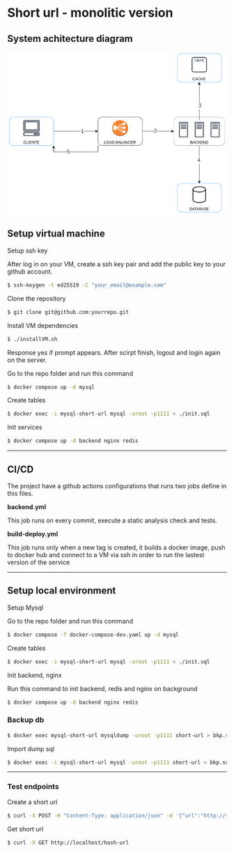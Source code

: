 # Short url - monolitic version


## System achitecture diagram
![Diagram](./system_architecture.png)


## Setup virtual machine

Setup ssh key

After log in on your VM, create a ssh key pair and add the public key to your github account.

```bash
$ ssh-keygen -t ed25519 -C "your_email@example.com" 
```

Clone the repository 

```bash
$ git clone git@github.com:yourrepo.git
```

Install VM dependencies

```bash
$ ./installVM.sh
```
Response yes if prompt appears.
After scirpt finish, logout and login again on the server.

Go to the repo folder and run this command 
```bash
$ docker compose up -d mysql 
```

Create tables 
```bash
$ docker exec -i mysql-short-url mysql -uroot -p1111 < ./init.sql
```

Init services
```bash
$ docker compose up -d backend nginx redis 
```

---

## CI/CD
The project have a github actions configurations that runs two jobs define in this files.

**backend.yml**

This job runs on every commit, execute a static analysis check and tests.


**build-deploy.yml**

This job runs only when a new tag is created, it builds a docker image, push to docker hub and connect to a VM via ssh in order to run the lastest version of the service

---

## Setup local environment

Setup Mysql 

Go to the repo folder and run this command 
```bash
$ docker compose -f docker-compose-dev.yaml up -d mysql 
```

Create tables 
```bash
$ docker exec -i mysql-short-url mysql -uroot -p1111 < ./init.sql
```

Init backend, nginx

Run this command to init backend, redis and nginx on background
```bash
$ docker compose up -d backend nginx redis 
```

### Backup db 
```bash
$ docker exec mysql-short-url mysqldump -uroot -p1111 short-url > bkp.sql
```

Import dump sql 
```bash
$ docker exec -i mysql-short-url mysql -uroot -p1111 short-url < bkp.sql
```
--- 
### Test endpoints

Create a short url
```bash
$ curl -X POST -H "Content-Type: application/json" -d '{"url":"http://site.com"}' http://localhost/create-url
```

Get short url 
```bash
$ curl -X GET http://localhost/hash-url
```






